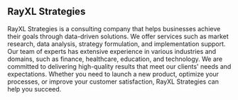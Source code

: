 ## RayXL Strategies
RayXL Strategies is a consulting company that helps businesses achieve their goals through data-driven solutions. We offer services such as market research, data analysis, strategy formulation, and implementation support. Our team of experts has extensive experience in various industries and domains, such as finance, healthcare, education, and technology. We are committed to delivering high-quality results that meet our clients' needs and expectations. Whether you need to launch a new product, optimize your processes, or improve your customer satisfaction, RayXL Strategies can help you succeed.
